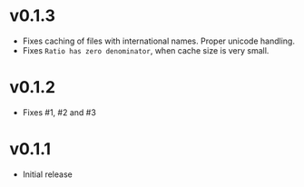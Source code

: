 # v0.1.3

* Fixes caching of files with international names. Proper unicode handling.
* Fixes `Ratio has zero denominator`, when cache size is very small.

# v0.1.2

* Fixes #1, #2 and #3

# v0.1.1

* Initial release

